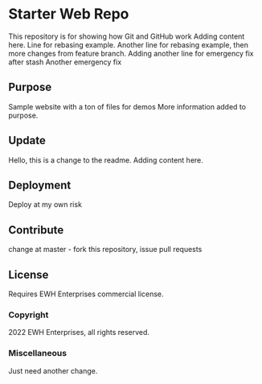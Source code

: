 # Starter Web Repo

This repository is for showing how Git and GitHub work
Adding content here.
Line for rebasing example.
Another line for rebasing example, then more changes from feature branch.
Adding another line for emergency fix after stash
Another emergency fix

## Purpose

Sample website with a ton of files for demos
More information added to purpose.

## Update

Hello, this is a change to the readme.
Adding content here.

## Deployment

Deploy at my own risk

## Contribute

change at master - fork this repository, issue pull requests

## License

Requires EWH Enterprises commercial license.

### Copyright

2022 EWH Enterprises, all rights reserved.

### Miscellaneous

Just need another change.
